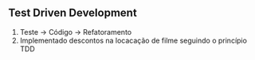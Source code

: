 ## Test Driven Development

1. Teste -> Código -> Refatoramento
2. Implementado descontos na locacação de filme seguindo o princípio TDD